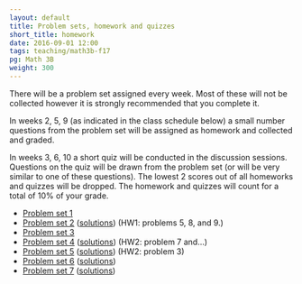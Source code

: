 ```yaml
---
layout: default
title: Problem sets, homework and quizzes
short_title: homework
date: 2016-09-01 12:00
tags: teaching/math3b-f17
pg: Math 3B
weight: 300
---
```


There will be a problem set assigned every week. Most of these will not be collected however it is strongly recommended that you complete it.

In weeks 2, 5, 9 (as indicated in the class schedule below) a small number questions from the problem set will be assigned as homework and collected and graded. 

In weeks 3, 6, 10 a short quiz will be conducted in the discussion sessions. Questions on the quiz will be drawn from the problem set (or will be very similar to one of these questions). The lowest 2 scores out of all homeworks and quizzes will be dropped. The homework and quizzes will count for a total of 10% of your grade.

- [Problem set 1][ps1]
- [Problem set 2][ps2] ([solutions](ps/ps2s.pdf)) (HW1: problems 5, 8, and 9.) 
- [Problem set 3][ps3]
- [Problem set 4][ps4] ([solutions](ps/ps4s.pdf)) (HW2: problem 7 and...)
- [Problem set 5][ps5] ([solutions](ps/ps5s.pdf)) (HW2: problem 3)
- [Problem set 6][ps6] ([solutions](ps/ps6s.pdf))
- [Problem set 7][ps7] ([solutions](ps/ps7s.pdf))

[ps1]: ps/ps1.pdf
[ps2]: ps/ps2.pdf
[ps3]: ps/ps3.pdf
[ps4]: ps/ps4.pdf
[ps5]: ps/ps5.pdf
[ps6]: ps/ps6.pdf
[ps7]: ps/ps7.pdf
[ps8]: ps/ps8.pdf
[ps9]: ps/ps9.pdf
[ps10]: ps/ps10.pdf
